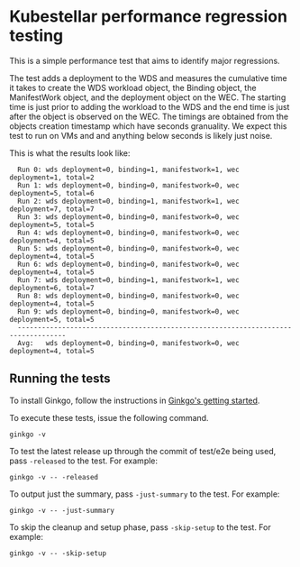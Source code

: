 # Kubestellar performance regression testing
This is a simple performance test that aims to identify major regressions. 

The test adds a deployment to the WDS and measures the cumulative time it takes to create the WDS workload object, the Binding object, the ManifestWork object, and the deployment object on the WEC. The starting time is just prior to adding the workload to the WDS and the end time is just after the object is observed on the WEC. The timings are obtained from the objects creation timestamp which have seconds granuality. We expect this test to run on VMs and and anything below seconds is likely just noise. 

This is what the results look like:
```shell
  Run 0: wds deployment=0, binding=1, manifestwork=1, wec deployment=1, total=2
  Run 1: wds deployment=0, binding=0, manifestwork=0, wec deployment=5, total=6
  Run 2: wds deployment=0, binding=1, manifestwork=1, wec deployment=7, total=7
  Run 3: wds deployment=0, binding=0, manifestwork=0, wec deployment=5, total=5
  Run 4: wds deployment=0, binding=0, manifestwork=0, wec deployment=4, total=5
  Run 5: wds deployment=0, binding=0, manifestwork=0, wec deployment=4, total=5
  Run 6: wds deployment=0, binding=0, manifestwork=0, wec deployment=4, total=5
  Run 7: wds deployment=0, binding=1, manifestwork=1, wec deployment=6, total=7
  Run 8: wds deployment=0, binding=0, manifestwork=0, wec deployment=4, total=5
  Run 9: wds deployment=0, binding=0, manifestwork=0, wec deployment=5, total=5
  ----------------------------------------------------------------------------------
  Avg:   wds deployment=0, binding=0, manifestwork=0, wec deployment=4, total=5
```

## Running the tests
To install Ginkgo, follow the instructions in [Ginkgo's getting started](https://onsi.github.io/ginkgo/#getting-started).

To execute these tests, issue the following command. 

```shell
ginkgo -v 
```

To test the latest release up through the commit of test/e2e being used, pass `-released` to the test. For example:

```shell
ginkgo -v -- -released
```

To output just the summary, pass `-just-summary` to the test. For example:

```shell
ginkgo -v -- -just-summary
```

To skip the cleanup and setup phase, pass `-skip-setup` to the test. For example:

```shell
ginkgo -v -- -skip-setup
```



